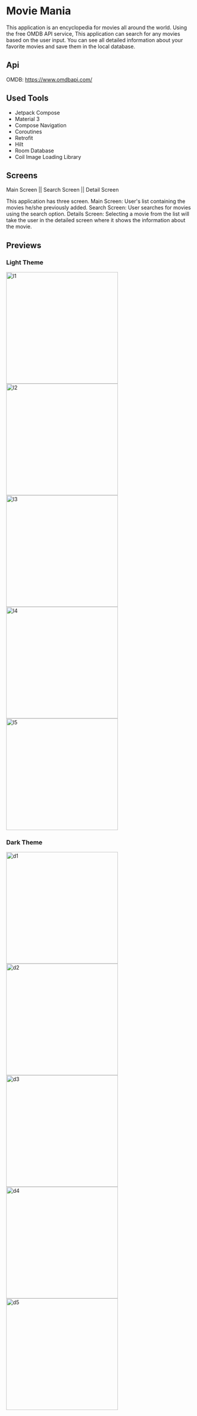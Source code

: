 # Movie Mania
This application is an encyclopedia for movies all around the world.
Using the free OMDB API service, This application can search for any movies based on the user input.
You can see all detailed information about your favorite movies and save them in the local database.

## Api
OMDB: https://www.omdbapi.com/

## Used Tools
- Jetpack Compose
- Material 3
- Compose Navigation
- Coroutines
- Retrofit
- Hilt
- Room Database
- Coil Image Loading Library

## Screens
Main Screen  ||  Search Screen  ||  Detail Screen

This application has three screen.
Main Screen: User's list containing the movies he/she previously added.
Search Screen: User searches for movies using the search option.
Details Screen: Selecting a movie from the list will take the user in the detailed screen where it shows the information about the movie.


## Previews
### Light Theme
<img width="300" alt="l1" src="https://user-images.githubusercontent.com/21026255/216913954-c3f3a3ca-0776-4432-bd2b-08a2976cc473.png"> <img width="300" alt="l2" src="https://user-images.githubusercontent.com/21026255/216913957-c6ce2ec9-eecd-4f45-ac1b-0eb16b532a5e.png"> <img width="300" alt="l3" src="https://user-images.githubusercontent.com/21026255/216913958-b3d9115e-1c92-433a-afce-c3d96714056f.png"> <img width="300" alt="l4" src="https://user-images.githubusercontent.com/21026255/216913959-2b0f774a-0120-487d-9446-f7cfd122655b.png"> <img width="300" alt="l5" src="https://user-images.githubusercontent.com/21026255/216913961-309af2f8-a16d-4fc1-b920-f914a6bd4659.png">


### Dark Theme
<img width="300" alt="d1" src="https://user-images.githubusercontent.com/21026255/216913790-68db773e-bf5a-46c3-97f8-51f924e794ae.png"> <img width="300" alt="d2" src="https://user-images.githubusercontent.com/21026255/216913792-861f50b8-a905-47bd-968a-63ea523ee011.png"> <img width="300" alt="d3" src="https://user-images.githubusercontent.com/21026255/216913794-e3f33da2-62ad-4172-a5c0-6728ddc8ff8d.png"> <img width="300" alt="d4" src="https://user-images.githubusercontent.com/21026255/216913795-07d0c7a8-5eef-4365-882b-01500af58e7f.png"> <img width="300" alt="d5" src="https://user-images.githubusercontent.com/21026255/216913797-858d5627-1654-48e1-91ba-d8c367670ec7.png">
